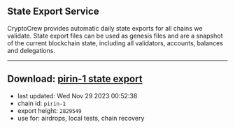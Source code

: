 ## State Export Service
CryptoCrew provides automatic daily state exports for all chains we validate. State export files can be used as genesis files and are a snapshot of the current blockchain state, including all validators, accounts, balances and delegations.

---
**Download: [pirin-1 state export](https://dl.ccvalidators.com/SERVICE/nolus/pirin-1_export_2829549.json)**
---

- last updated: Wed Nov 29 2023 00:52:38
- chain id: `pirin-1`
- export height: `2829549`
- use for: airdrops, local tests, chain recovery
